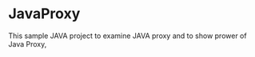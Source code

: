 JavaProxy
=========
This sample JAVA project to examine JAVA proxy and to show prower of Java Proxy,
